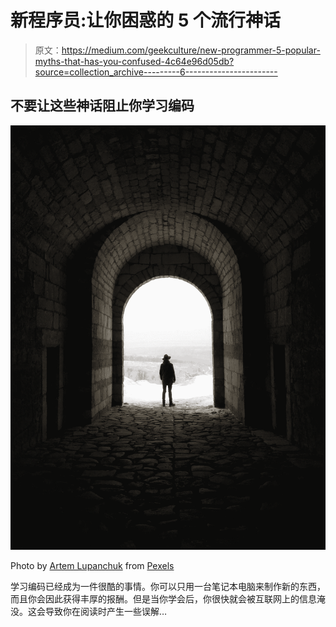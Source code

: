 # 新程序员:让你困惑的 5 个流行神话

> 原文：<https://medium.com/geekculture/new-programmer-5-popular-myths-that-has-you-confused-4c64e96d05db?source=collection_archive---------6----------------------->

## 不要让这些神话阻止你学习编码

![](img/712d663f0714eb992a78b1ee1131bc14.png)

Photo by [Artem Lupanchuk](https://www.pexels.com/@artem?utm_content=attributionCopyText&utm_medium=referral&utm_source=pexels) from [Pexels](https://www.pexels.com/photo/silhouette-of-man-866868/?utm_content=attributionCopyText&utm_medium=referral&utm_source=pexels)

学习编码已经成为一件很酷的事情。你可以只用一台笔记本电脑来制作新的东西，而且你会因此获得丰厚的报酬。但是当你学会后，你很快就会被互联网上的信息淹没。这会导致你在阅读时产生一些误解…